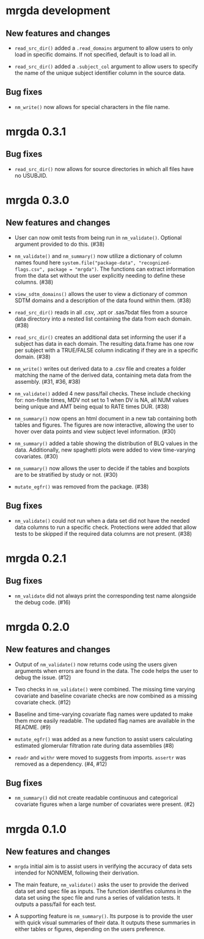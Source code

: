 # mrgda development

## New features and changes

- `read_src_dir()` added a `.read_domains` argument to allow users to only load
  in specific domains. If not specified, default is to load all in.

- `read_src_dir()` added a `.subject_col` argument to allow users to specify the
  name of the unique subject identifier column in the source data.

## Bug fixes

- `nm_write()` now allows for special characters in the file name.

# mrgda 0.3.1

## Bug fixes

- `read_src_dir()` now allows for source directories in which all files have no USUBJID.

# mrgda 0.3.0

## New features and changes

- User can now omit tests from being run in `nm_validate()`. Optional argument
  provided to do this. (#38)

- `nm_validate()` and `nm_summary()` now utilize a dictionary of column names 
  found here `system.file("package-data", "recognized-flags.csv", package = "mrgda")`. 
  The functions can extract information from the data set without the user 
  explicitly needing to define these columns. (#38)
  
- `view_sdtm_domains()` allows the user to view a dictionary of common SDTM 
  domains and a description of the data found within them. (#38)
  
- `read_src_dir()` reads in all .csv, .xpt or .sas7bdat files from a source data
  directory into a nested list containing the data from each domain.(#38)

- `read_src_dir()` creates an additional data set informing the user if a subject 
  has data in each domain. The resulting data.frame has one row per subject with
  a TRUE/FALSE column indicating if they are in a specific domain. (#38)

- `nm_write()` writes out derived data to a .csv file and creates a folder matching
  the name of the derived data, containing meta data from the assembly. (#31, #36, #38)

- `nm_validate()` added 4 new pass/fail checks. These include checking for: 
  non-finite times, MDV not set to 1 when DV is NA, all NUM values being unique
  and AMT being equal to RATE times DUR. (#38)

- `nm_summary()` now opens an html document in a new tab containing both
  tables and figures. The figures are now interactive, allowing the user to hover
  over data points and view subject level information. (#30)

- `nm_summary()` added a table showing the distribution of BLQ values in the data.
  Additionally, new spaghetti plots were added to view time-varying covariates. (#30)
  
- `nm_summary()` now allows the user to decide if the tables and boxplots are to
  be stratified by study or not. (#30)

- `mutate_egfr()` was removed from the package. (#38)

## Bug fixes

- `nm_validate()` could not run when a data set did not have the needed data 
  columns to run a specific check. Protections were added that allow tests to be
  skipped if the required data columns are not present. (#38)


# mrgda 0.2.1

## Bug fixes

- `nm_validate` did not always print the corresponding test name alongside the 
  debug code. (#16)


# mrgda 0.2.0

## New features and changes

- Output of `nm_validate()` now returns code using the users given arguments
  when errors are found in the data. The code helps the user to debug the
  issue. (#12)

- Two checks in `nm_validate()` were combined. The missing time varying covariate
  and baseline covariate checks are now combined as a missing covariate check. (#12)

- Baseline and time-varying covariate flag names were updated to make them
  more easily readable. The updated flag names are available in the README. (#9)

- `mutate_egfr()` was added as a new function to assist users calculating
  estimated glomerular filtration rate during data assemblies (#8)

- `readr` and `withr` were moved to suggests from imports. `assertr` was removed
  as a dependency. (#4, #12)

## Bug fixes

- `nm_summary()` did not create readable continuous and categorical covariate 
  figures when a large number of covariates were present. (#2)


# mrgda 0.1.0

## New features and changes

- `mrgda` initial aim is to assist users in verifying the accuracy
  of data sets intended for NONMEM, following their derivation.

- The main feature, `nm_validate()` asks the user to provide the derived
  data set and spec file as inputs. The function identifies columns in the
  data set using the spec file and runs a series of validation tests. It outputs
  a pass/fail for each test.
  
- A supporting feature is `nm_summary()`. Its purpose is to provide the user
  with quick visual summaries of their data. It outputs these summaries in
  either tables or figures, depending on the users preference.

